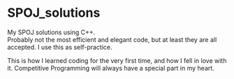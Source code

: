 # SPOJ_solutions
My SPOJ solutions using C++. <br />
Probably not the most efficient and elegant code, but at least they are all accepted. I use this as self-practice. <br/>

This is how I learned coding for the very first time, and how I fell in love with it. Competitive Programming will always have a special part in my heart.

